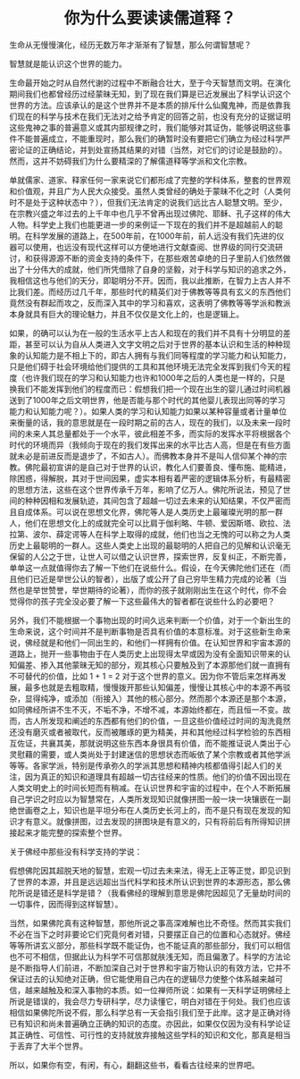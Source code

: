 <center> <h1>你为什么要读读儒道释？</h1> </center>

生命从无慢慢演化，经历无数万年才渐渐有了智慧，那么何谓智慧呢？

智慧就是能认识这个世界的能力。

生命最开始之时从自然代谢的过程中不断融合壮大，至于今天智慧而文明。在演化期间我们也都曾经历过经蒙昧无知，到了现在我们算是已近发展出了科学认识这个世界的方法。应该承认的是这个世界并不是本质的排斥什么仙魔鬼神，而是依靠我们现在的科学与技术在我们无法对之给予肯定的回答之前，也没有充分的证据证明这些鬼神之事的普遍意义或其内部规律之时，我们能够对其证伪，能够说明这些事件不能普遍成立，不能重现时，那么我们的确暂时没有要把它们确立为经过科学严密论证的正确结论，并到处宣扬其结果的对错（当然，对它们的讨论是鼓励的）。然而，这并不妨碍我们为什么要精深的了解儒道释等学派和文化宗教。

单就儒家、道家、释家任何一家来说它们都形成了完整的学科体系，整套的世界观和价值观，并且广为人民大众接受。虽然人类曾经的确处于蒙昧不化之时（人类何时不是处于这种状态中？），但我们无法肯定的说我们远比古人聪慧文明。至少，在宗教兴盛之年过去的上千年中也几乎不曾再出现过佛陀、耶稣、孔子这样的伟大人物。科学史上我们也能更进一步的来例证一下现在的我们并不是超越前人的聪明。在科学发展的道路上，在500年前，在1000年前，前人远没有我们先进的仪器可以使用，也远没有现代这样可以方便地进行文献查阅、世界级的同行交流研讨，和获得源源不断的资金支持的条件下，在那些艰苦卓绝的日子里前人们依然做出了十分伟大的成就，他们所凭借除了自身的坚毅，对于科学与知识的追求之外，我相信这也与他们的天分，即聪明分不开。因而，我以此推断，在智力上古人并不比我们差。而经历过几千年，那些时代的精英们对于佛教等等具有玄义的东西他们竟然没有群起而攻之，反而深入其中的学习和喜欢，这表明了佛教等等学派和教派本身就具有巨大的理论魅力，并且不仅仅是文化上的，也是逻辑上。

如果，的确可以认为在一般的生活水平上古人和现在的我们并不具有十分明显的差距，甚至可以认为自从人类进入文字文明之后对于世界的基本认识和生活的种种现象的认知能力是不相上下的，即古人拥有与我们同等程度的学习能力和认知能力，只是他们碍于社会环境给他们提供的工具和其他环境无法完全发挥到我们今天的程度（也许我们现在的学习和认知能力也许和1000年之后的人类也是一样的，只是换我们不能发挥到他们的程度而已：假想我们把一个现在出生的婴儿通过时间机器送到了1000年之后文明世界，他是否能与那个时代的其他婴儿表现出同等的学习能力和认知能力呢？）。如果人类的学习和认知能力如果以某种容量或者计量单位来衡量的话，我的意思就是在一段时期之前的古人，现在的我们，以及未来一段时间的未来人其总量都处于一个水平，彼此相差不多，而实际的发挥水平将根据各个时代的环境而异（我倾向于现在的我们发挥出来的水平比古人高，但是在有些方面就未必是前进反而是退步了，不如古人）。而佛教本身并不是叫人信仰某个神的宗教。佛陀最初宣讲的是自己对于世界的认识，教化人们要善良、懂布施、能精进，除困惑，得解脱，其对于世间因果，虚实本相有着严密的逻辑体系分析，有最精密的思想方法，这些在这个世界传承千万年，影响了亿万人。佛陀所说法，预见了世间的种种因相和发展轨迹，其间包含了超越一切过去未来的认知结果，不仅严密而且自成体系。可以说在思想文化界，佛陀等人是人类历史上最璀璨光明的那一群人，他们在思想文化上的成就完全可以比肩于伽利略、牛顿、爱因斯塔、欧拉、法拉第、波尔、薛定谔等人在科学上取得的成就，他们也当之无愧的可以称之为人类历史上最聪明的一群人。这些人类史上出现的最聪明的人把自己的见解和认识毫无保留的人公之于世，让世人可以借之认识世界，探索世界，反复纠正，不断完善，单单这一点就值得你去了解一下他们在说些什么。假设，在今天佛陀他们还在（而且他们已近是举世公认的智者），出版了或公开了自己穷毕生精力完成的论著（当然也是举世赞誉，举世期待的论著），而你的孩子就刚刚出生在这个时代，你不会觉得你的孩子完全没必要了解一下这些最伟大的智者都在说些什么的必要吧？

另外，我们不能根据一个事物出现的时间久远来判断一个价值，对于一个新出生的生命来说，这个时间并不是判断事物是否具有价值的本意标准。对于这些新生命来说，佛经就是和他们一同出生的，和他们一样拥有价值。在认知世界和宇宙本源的道路上，抛开一些事物由于在人类历史上出现得太早或因为没有全面知识带来的认知偏差、掺入其他蒙昧无知的部分，观其核心只要触及到了本源那他们就一直拥有不可替代的价值，比如 1 + 1 = 2 对于这个世界的意义。因为你不管后来怎样再发展，最多也就是去粗取精，慢慢拨开那些认知偏差，慢慢让其核心中的本源不再驳杂，显得纯净，或添加（衔接入）其他的核心部分。然而那个本源还是那个本源，如同佛经所讲不生不灭，不垢不净，不增不减，本源始终都在，而且恒一不变。故而，古人所发现和阐述的东西都有他们的价值，一旦这些价值经过时间的淘洗竟然还没有磨灭或者被取代，反而被雕琢的更为精美，并和其他经过科学检验的东西相互佐证，共襄其美，那就说明这些东西本身很具有价值，而不能推证说人类出于心灵慰藉的需要，或人类尚处于封建迷信的思想状态而皈依了某个宗教或者其他学派等等。各家学派，特别是传承弥久的学派其思想和精神内核都值得引起人们的关注，因为真正的知识和道理具有超越一切古往经来的性质。他们的价值不因出现在人类文明史上的时间长短而有稍减。在认识世界和宇宙的过程中，在个人不断拓展自己学识之时应以为智慧常在，人类所发现知识就像拼图一般一块一块镶嵌在一副绝世画卷之上，知识也是平坦分布在人类历史长河上的，而不是只有现在发现的知识才有意义。就像拼图，过去发现的拼图块是有意义的，只有将前后有所得知识拼接起来才能完整的探索整个世界。

关于佛经中那些没有科学支持的学说：

假想佛陀因其超脱天地的智慧，宏观一切过去未来法，得无上正等正觉，即见识到了世界的本源，并且是远远超出当代科学和技术所认识到世界的本源形态，那么佛陀所说是错还是科学是错？（我看佛经的理解到意思是佛陀因超见了无量劫时间的一切事件，因而得到这样智慧）。

当然，如果佛陀真有这种智慧，那他所说之事高深难解也比不奇怪。然而其实我们不必在当下之时非要论它们究竟何者对错，只要摆正自己的位置和心态就好。佛经等等所讲玄义部分，那些科学既不能证伪，也不能证真的那些部分，我们可以相信也不可不相信，但据此认为科学不可信那就肤浅无知，而且偏激了。科学的方法论是不断指导人们前进，不断加深自己对于世界和宇宙万物认识的有效方法，它并不保证过去的认知绝对正确，但它能使用自己内在的逻辑尽力使整个体系越来越可信，越来越触及和深入事物的本质。如一位禅师所说：如果有一天科学证明佛经上所说是错误的，我会尽力专研科学，尽力读懂它，明白对错在于何处。我们也应该相信如果佛陀所说不假，那么科学总有一天会指引我们至于此岸。这才是正确对待已有知识和尚未普遍确立正确的知识的态度。亦因此，如果仅仅因为没有科学论证其正确性、可信性、可行性的支持就放弃接触这些学科的知识和文化，那真是相当于丢弃了大半个世界。

所以，如果你有空，有闲，有心，翻翻这些书，看看古往经来的世界吧。
